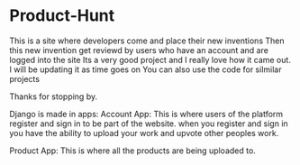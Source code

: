 # Product-Hunt
This is a site where developers come and place their new inventions 
Then this new invention get reviewd by users who have an account and are logged into the site 
Its a very good project and I really love how it came out.
I will be updating it as time goes on
You can also use the code for silmilar projects 

Thanks for stopping by.

Django is made in apps:
Account App:
This is where users of the platform register and sign in to be part of the website. when you register and sign in you have the ability to upload your work and upvote other peoples work. 

Product App:
This is where all the products are being uploaded to. 
